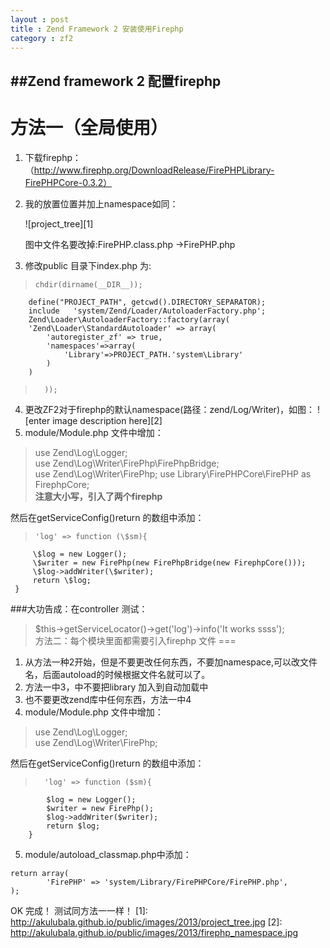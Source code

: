 ```yaml
---
layout : post
title : Zend Framework 2 安装使用Firephp
category : zf2
---
```

##Zend framework 2 配置firephp
------
方法一（全局使用）
===
 1. 下载firephp：（http://www.firephp.org/DownloadRelease/FirePHPLibrary-FirePHPCore-0.3.2）
 2. 我的放置位置并加上namespace如同：

    ![project_tree][1]  
    
    图中文件名要改掉:FirePHP.class.php ->FirePHP.php
 3. 修改public 目录下index.php 为: 
 >     chdir(dirname(__DIR__));  
        define("PROJECT_PATH", getcwd().DIRECTORY_SEPARATOR);  
        include   'system/Zend/Loader/AutoloaderFactory.php';  
        Zend\Loader\AutoloaderFactory::factory(array(  
        'Zend\Loader\StandardAutoloader' => array(  
            'autoregister_zf' => true,  
            'namespaces'=>array(  
                'Library'=>PROJECT_PATH.'system\Library'
            )
        )
>       ));  

4. 更改ZF2对于firephp的默认namespace(路径：zend/Log/Writer)，如图：
![enter image description here][2]  
5. module/Module.php 文件中增加：  
>    use Zend\Log\Logger;  
     use Zend\Log\Writer\FirePhp\FirePhpBridge;  
     use Zend\Log\Writer\FirePhp; 
     use Library\FirePHPCore\FirePHP as FirephpCore;  
     **注意大小写，引入了两个firephp**
>

然后在getServiceConfig()return 的数组中添加：  
>     'log' => function (\$sm){  
         \$log = new Logger();  
         \$writer = new FirePhp(new FirePhpBridge(new FirephpCore()));  
         \$log->addWriter(\$writer);  
         return \$log;  
     }  

###大功告成：在controller 测试：  
>$this->getServiceLocator()->get('log')->info('It works ssss');  
方法二：每个模块里面都需要引入firephp 文件
===

1. 从方法一种2开始，但是不要更改任何东西，不要加namespace,可以改文件名，后面autoload的时候根据文件名就可以了。
2. 方法一中3，中不要把library 加入到自动加载中  
3. 也不要更改zend库中任何东西，方法一中4  
4. module/Module.php 文件中增加：  
>    use Zend\Log\Logger;  
     use Zend\Log\Writer\FirePhp;  

然后在getServiceConfig()return 的数组中添加：  

>       'log' => function ($sm){
            $log = new Logger();
            $writer = new FirePhp();
            $log->addWriter($writer);
            return $log;
        }
5. module/autoload_classmap.php中添加：  
>        
    return array(  
            'FirePHP' => 'system/Library/FirePHPCore/FirePHP.php',  
    );
OK 完成！
测试同方法一一样！
  [1]: http://akulubala.github.io/public/images/2013/project_tree.jpg
  [2]: http://akulubala.github.io/public/images/2013/firephp_namespace.jpg
